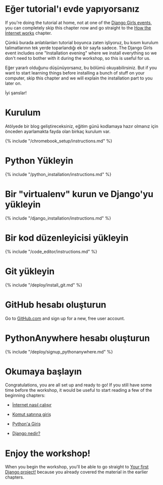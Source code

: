 # Eğer tutorial'ı evde yapıyorsanız

If you're doing the tutorial at home, not at one of the [Django Girls events](https://djangogirls.org/events/), you can completely skip this chapter now and go straight to the [How the Internet works](../how_the_internet_works/README.md) chapter.

Çünkü burada anlatılanları tutorial boyunca zaten işliyoruz, bu kısım kurulum talimatlarının tek yerde toparlandığı ek bir sayfa sadece. The Django Girls event includes one "Installation evening" where we install everything so we don't need to bother with it during the workshop, so this is useful for us.

Eğer yararlı olduğunu düşünüyorsanız, bu bölümü okuyabilirsiniz. But if you want to start learning things before installing a bunch of stuff on your computer, skip this chapter and we will explain the installation part to you later on.

İyi şanslar!

# Kurulum

Atölyede bir blog geliştireceksiniz, eğitim günü kodlamaya hazır olmanız için önceden ayarlamakta fayda olan birkaç kurulum var.

<!--sec data-title="Chromebook setup (if you're using one)"
data-id="chromebook_setup" data-collapse=true ces--> {% include "/chromebook_setup/instructions.md" %} 

<!--endsec-->

# Python Yükleyin

{% include "/python_installation/instructions.md" %}

# Bir "virtualenv" kurun ve Django'yu yükleyin

{% include "/django_installation/instructions.md" %}

# Bir kod düzenleyicisi yükleyin

{% include "/code_editor/instructions.md" %}

# Git yükleyin

{% include "/deploy/install_git.md" %}

# GitHub hesabı oluşturun

Go to [GitHub.com](https://www.github.com) and sign up for a new, free user account.

# PythonAnywhere hesabı oluşturun

{% include "/deploy/signup_pythonanywhere.md" %}

# Okumaya başlayın

Congratulations, you are all set up and ready to go! If you still have some time before the workshop, it would be useful to start reading a few of the beginning chapters:

* [İnternet nasıl çalışır](../how_the_internet_works/README.md)

* [Komut satırına giriş](../intro_to_command_line/README.md)

* [Python'a Giriş](../python_introduction/README.md)

* [Django nedir?](../django/README.md)

# Enjoy the workshop!

When you begin the workshop, you'll be able to go straight to [Your first Django project!](../django_start_project/README.md) because you already covered the material in the earlier chapters.